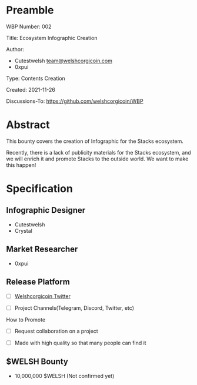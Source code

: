 Preamble
========
WBP Number: 002

Title: Ecosystem Infographic Creation

Author: 
* Cutestwelsh team@welshcorgicoin.com
* 0xpui

Type: Contents Creation

Created: 2021-11-26

Discussions-To: https://github.com/welshcorgicoin/WBP

Abstract
========
This bounty covers the creation of Infographic for the Stacks ecosystem. 

Recently, there is a lack of publicity materials for the Stacks ecosystem, and we will enrich it and promote Stacks to the outside world. We want to make this happen!

Specification
=============
Infographic Designer
----------
* Cutestwelsh
* Crystal

Market Researcher
-----------------
* 0xpui

Release Platform
--------------------

- [ ] [Welshcorgicoin Twitter](https://twitter.com/welshcorgi_coin)

- [ ] Project Channels(Telegram, Discord, Twitter, etc)

How to Promote

- [ ] Request collaboration on a project

- [ ] Made with high quality so that many people can find it

$WELSH Bounty
-------------
* 10,000,000 $WELSH (Not confirmed yet)
